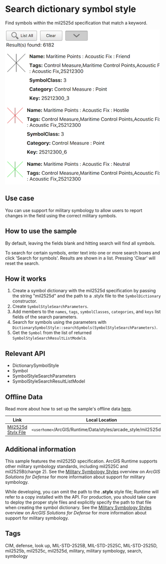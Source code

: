 # Search dictionary symbol style

Find symbols within the mil2525d specification that match a keyword.

![](screenshot.png)

## Use case

You can use support for military symbology to allow users to report changes in the field using the correct military symbols.

## How to use the sample

By default, leaving the fields blank and hitting search will find all symbols.

To search for certain symbols, enter text into one or more search boxes and click 'Search for symbols'. Results are shown in a list. Pressing 'Clear' will reset the search.

## How it works

1. Create a symbol dictionary with the mil2525d specification by passing the string "mil2525d" and the path to a .stylx file to the `SymbolDictionary` constructor.
2. Create `SymbolStyleSearchParameters`.
3. Add members to the `names`, `tags`, `symbolClasses`, `categories`, and `keys` list fields of the search parameters.
4. Search for symbols using the parameters with `DictionarySymbolStyle::searchSymbols(SymbolStyleSearchParameters)`.
5. Get the `Symbol` from the list of returned `SymbolStyleSearchResultListModel`s.

## Relevant API

* DictionarySymbolStyle
* Symbol
* SymbolStyleSearchParameters
* SymbolStyleSearchResultListModel

## Offline Data

Read more about how to set up the sample's offline data [here](http://links.esri.com/ArcGISRuntimeQtSamples#use-offline-data-in-the-samples).

Link | Local Location
---------|-------|
|[Mil2525d Stylx File](https://www.arcgis.com/home/item.html?id=c78b149a1d52414682c86a5feeb13d30)| `<userhome>`/ArcGIS/Runtime/Data/styles/arcade_style/mil2525d.stylx |

## Additional information

This sample features the mil2525D specification. ArcGIS Runtime supports other military symbology standards, including mil2525C and mil2525B(change 2). See the [Military Symbology Styles](https://solutions.arcgis.com/defense/help/military-symbology-styles/) overview on *ArcGIS Solutions for Defense* for more information about support for military symbology.

While developing, you can omit the path to the **.stylx** style file; Runtime will refer to a copy installed with the API. For production, you should take care to deploy the proper style files and explicitly specify the path to that file when creating the symbol dictionary. See the [Military Symbology Styles](https://solutions.arcgis.com/defense/help/military-symbology-styles/) overview on *ArcGIS Solutions for Defense* for more information about support for military symbology.

## Tags

CIM, defense, look up, MIL-STD-2525B, MIL-STD-2525C, MIL-STD-2525D, mil2525b, mil2525c, mil2525d, military, military symbology, search, symbology
